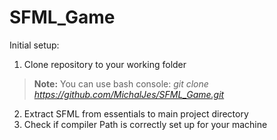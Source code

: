 # SFML_Game

Initial setup:

1. Clone repository to your working folder
> **Note:** You can use bash console: *git clone https://github.com/MichalJes/SFML_Game.git*
2. Extract SFML from essentials to main project directory
3. Check if compiler Path is correctly set up for your machine